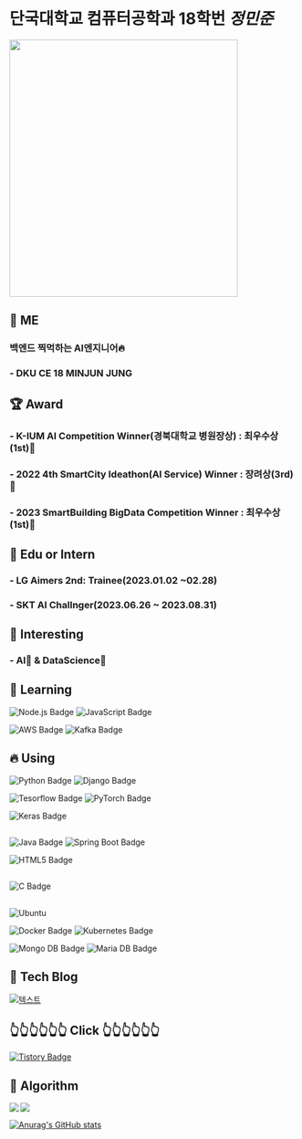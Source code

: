 # 단국대학교 컴퓨터공학과 18학번 *정민준*

<img src= https://user-images.githubusercontent.com/93313445/215277859-c6e3c0a8-844b-41f6-806e-76ed61198281.jpg width="400" height="450">




<!--
**BanApp/BanApp** is a ✨ _special_ ✨ repository because its `README.md` (this file) appears on your GitHub profile.

Here are some ideas to get you started:

- 🔭 I’m currently working on ...
- 🌱 I’m currently learning ...
- 👯 I’m looking to collaborate on ...
- 🤔 I’m looking for help with ...
- 💬 Ask me about ...
- 📫 How to reach me: ...
- 😄 Pronouns: ...
- ⚡ Fun fact: ...
-->

## 🤯 ME
### 백엔드 찍먹하는 AI엔지니어🔥<br/>

### - DKU CE 18 MINJUN JUNG

## :trophy: Award

### - K-IUM AI Competition Winner(경북대학교 병원장상) : 최우수상(1st):1st_place_medal:
### - 2022 4th SmartCity Ideathon(AI Service) Winner : 장려상(3rd):3rd_place_medal:
### - 2023 SmartBuilding BigData Competition Winner : 최우수상(1st):1st_place_medal:
###

## :office: Edu or Intern
### - LG Aimers 2nd: Trainee(2023.01.02 ~02.28)
### - SKT AI Challnger(2023.06.26 ~ 2023.08.31)
###



## 🔭 Interesting

### - AI:robot: & DataScience:space_invader:
### 



## 🌱 Learning

![Node.js Badge](https://img.shields.io/badge/Node.js-339933?style=flat&logo=Node.js&logoColor=white) ![JavaScript Badge](https://img.shields.io/badge/JavaScript-white?style=flat&logo=JavaScript&logoColor=F7DF1E)

![AWS Badge](https://img.shields.io/badge/Amazon%20AWS-232F3E?style=flat&logo=Amazon%20AWS&logoColor=FF7800) ![Kafka Badge](https://img.shields.io/badge/Apache%20Kafka-000?style=flat&logo=apachekafka&logoColor=red)



## 🔥 Using

![Python Badge](https://img.shields.io/badge/Python-3776AB?style=flat&logo=Python&logoColor=red) ![Django Badge](https://img.shields.io/badge/Django-FF7300?style=flat&logo=Django&logoColor=092E20) 


![Tesorflow Badge](https://img.shields.io/badge/Tensorflow-white?style=flat&logo=Tensorflow&logoColor=FF6F00) ![PyTorch Badge](https://img.shields.io/badge/PyTorch-073551?style=flat&logo=PyTorch&logoColor=EE4C2C)

![Keras Badge](https://img.shields.io/badge/Keras-2496ED?style=flat&logo=Keras&logoColor=D00000)

##

![Java Badge](https://img.shields.io/badge/Java-007396?style=flat&logo=OpenJDK&logoColor=white"/>) ![Spring Boot Badge](https://img.shields.io/badge/Spring%20Boot-yellow?style=flat&logo=Spring%20Boot&logoColor=6DB33F)

![HTML5 Badge](https://img.shields.io/badge/HTML5-white?style=flat&logo=HTML5&logoColor=#E34F26)

##

![C Badge](https://img.shields.io/badge/C-073551?style=flat&logo=C&logoColor=A8B9CC)

##

![Ubuntu](https://img.shields.io/badge/Ubuntu-E95420?style=flat&logo=ubuntu&logoColor=white)

![Docker Badge](https://img.shields.io/badge/Docker-2496ED?style=flat&logo=Docker&logoColor=white) ![Kubernetes Badge](https://img.shields.io/badge/Kubernetes-326CE5?style=flat&logo=Kubernetes&logoColor=white)

![Mongo DB Badge](https://img.shields.io/badge/MongoDB-%234ea94b.svg?style=flat&logo=mongodb&logoColor=white) ![Maria DB Badge](https://img.shields.io/badge/MariaDB-073551?style=flat&logo=mariaDB&logoColor=white)





## 💾 Tech Blog

[![텍스트](https://contentstatic.techgig.com/thumb/msid-86680395,width-460,resizemode-4/Top-5-tech-blogs-that-every-software-developer-should-follow.jpg?9768)](https://geek-inside.tistory.com)

##  :point_up_2::point_up_2::point_up_2::point_up_2::point_up_2::point_up_2: Click :point_up_2::point_up_2::point_up_2::point_up_2::point_up_2::point_up_2:

[![Tistory Badge](https://img.shields.io/badge/Tech%20Blog-555263?style=flat&logoColor=white)](https://geek-inside.tistory.com)




## 📘 Algorithm

<img align='left' src="http://mazassumnida.wtf/api/v2/generate_badge?boj=blackberry97">

<img src="http://mazandi.herokuapp.com/api?handle=blackberry97&theme=warm"/>



[![Anurag's GitHub stats](https://github-readme-stats.vercel.app/api?username=BanApp)](https://github.com/BanApp/github-readme-stats)
